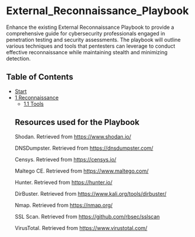 # External_Reconnaissance_Playbook

Enhance the existing External Reconnaissance Playbook to provide a comprehensive guide for cybersecurity professionals engaged in penetration testing and security assessments.
The playbook will outline various techniques and tools that pentesters can leverage to conduct effective reconnaissance while maintaining stealth and minimizing detection.

## Table of Contents

<ul>
    <li><a href="#start">Start</a></li>
    <li><a href="#reconnaissance">1 Reconnaissance</a>
        <ul>
            <li><a href="#tools">1.1 Tools</a></li>
</ul>

## Resources used for the Playbook

<p> Shodan. Retrieved from <a href="https://www.shodan.io/">https://www.shodan.io/</a></p>

<p> DNSDumpster. Retrieved from <a href="https://dnsdumpster.com/">https://dnsdumpster.com/</a></p>

<p> Censys. Retrieved from <a href="https://censys.io/">https://censys.io/</a></p>

<p> Maltego CE. Retrieved from <a href="https://www.maltego.com/">https://www.maltego.com/</a></p>

<p> Hunter. Retrieved from <a href="https://hunter.io/">https://hunter.io/</a></p>

<p> DirBuster. Retrieved from <a href="https://www.kali.org/tools/dirbuster/">https://www.kali.org/tools/dirbuster/</a></p>

<p> Nmap. Retrieved from <a href="https://nmap.org/">https://nmap.org/</a></p>

<p> SSL Scan. Retrieved from <a href="https://github.com/rbsec/sslscan">https://github.com/rbsec/sslscan</a></p>

<p> VirusTotal. Retrieved from <a href="https://www.virustotal.com/">https://www.virustotal.com/</a></p>
